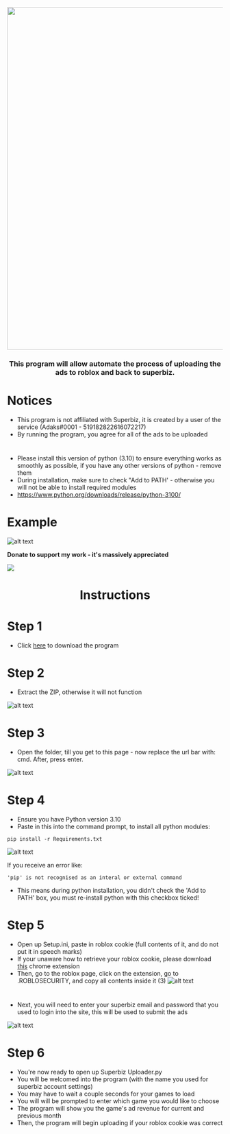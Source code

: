 



<div id="header" align="center">
  <img src="https://cdn.discordapp.com/attachments/698329423715369042/1035598812691054662/eeewgef.png" width="800"/>
</div>

<h3 align="center">This program will allow automate the process of uploading the ads to roblox and back to superbiz.</h3>

# Notices 
- This program is not affiliated with Superbiz, it is created by a user of the service (Adaks#0001 - 519182822616072217)
- By running the program, you agree for all of the ads to be uploaded
#
- Please install this version of python (3.10) to ensure everything works as smoothly as possible, if you have any other versions of python - remove them
- During installation, make sure to check "Add to PATH' - otherwise you will not be able to install required modules
- https://www.python.org/downloads/release/python-3100/
#

# Example

![alt text](https://cdn.discordapp.com/attachments/698329423715369042/1035604795509182624/unknown.png)

**Donate to support my work - it's massively appreciated**

<a href="https://www.buymeacoffee.com/adaks"><img src="https://img.buymeacoffee.com/button-api/?text=Buy me a coffee&emoji=&slug=adaks&button_colour=ffc800&font_colour=000000&font_family=Poppins&outline_colour=000000&coffee_colour=FFDD00" /></a>

<h1 align="center">Instructions</h1>

# Step 1
- Click [here](https://github.com/Adaaks/Superbiz-Uploader/archive/refs/heads/main.zip) to download the program

# Step 2

- Extract the ZIP, otherwise it will not function

![alt text](https://cdn.discordapp.com/attachments/854241200622403586/1014540260853682197/unknown.png)


# Step 3

- Open the folder, till you get to this page - now replace the url bar with: cmd. After, press enter.

![alt text](https://cdn.discordapp.com/attachments/854241200622403586/1014541317067514026/unknown.png)


# Step 4

- Ensure you have Python version 3.10
- Paste in this into the command prompt, to install all python modules:
```
pip install -r Requirements.txt
```

![alt text](https://cdn.discordapp.com/attachments/698329423715369042/1035340120171216926/unknown.png)

If you receive an error like:
```
'pip' is not recognised as an interal or external command
```
- This means during python installation, you didn't check the 'Add to PATH' box, you must re-install python with this checkbox ticked!


# Step 5

- Open up Setup.ini, paste in roblox cookie (full contents of it, and do not put it in speech marks)
- If your unaware how to retrieve your roblox cookie, please download [this](https://chrome.google.com/webstore/detail/editthiscookie/fngmhnnpilhplaeedifhccceomclgfbg) chrome extension
- Then, go to the roblox page, click on the extension, go to .ROBLOSECURITY, and copy all contents inside it (3)
![alt text](https://cdn.discordapp.com/attachments/698329423715369042/1035343906142953472/unknown.png)
#
- Next, you will need to enter your superbiz email and password that you used to login into the site, this will be used to submit the ads

![alt text](https://cdn.discordapp.com/attachments/854241200622403586/1014541172699570277/unknown.png)


# Step 6

- You're now ready to open up Superbiz Uploader.py
- You will be welcomed into the program (with the name you used for superbiz account settings)
- You may have to wait a couple seconds for your games to load
- You will will be prompted to enter which game you would like to choose
- The program will show you the game's ad revenue for current and previous month
- Then, the program will begin uploading if your roblox cookie was correct
